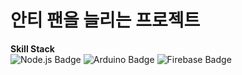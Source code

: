# 안티 팬을 늘리는 프로젝트


**Skill Stack** <BR>
![Node.js Badge](https://img.shields.io/badge/-Node.js-F7DF1E?style=flat&logo=Node.js) ![Arduino Badge](https://img.shields.io/badge/-Arduino-FFFFFF?style=flat&logo=Arduino) ![Firebase Badge](https://img.shields.io/badge/-Firebase-F05138?style=flat&logo=Firebase)
